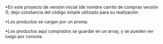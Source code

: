 *En este proyecto de versión inicial (de nombre carrito de compras versión 1), dejo constancia del código simple utilizado para su realización. 

*Los productos se cargan por un promp.

*Los productos aquí comprados se guardar en un array, y se pueden ver luego por consola.